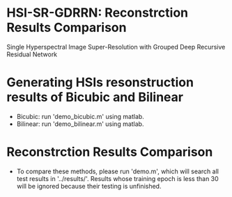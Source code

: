 # HSI-SR-GDRRN: Reconstrction Results Comparison
Single Hyperspectral Image Super-Resolution with Grouped Deep Recursive Residual Network

# Generating HSIs resonstruction results of Bicubic and Bilinear

- Bicubic: run 'demo_bicubic.m' using matlab.
- Bilinear: run 'demo_bilinear.m' using matlab.

# Reconstrction Results Comparison

- To compare these methods, please run 'demo.m', which will search all test results in '../results/'. Results whose training epoch is less than 30 will be ignored because their testing is unfinished.